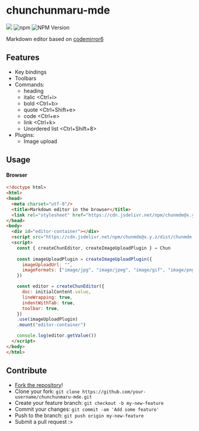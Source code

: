 # chunchunmaru-mde
[![](https://data.jsdelivr.com/v1/package/npm/chunmde/badge)](https://www.jsdelivr.com/package/npm/chunmde)
![npm](https://img.shields.io/npm/dt/chunmde?style=flat-square)
![NPM Version](https://img.shields.io/npm/v/chunmde)

Markdown editor based on [codemirror6](https://codemirror.net/)

## Features
- Key bindings
- Toolbars
- Commands:
  - heading
  - italic <Ctrl+i>
  - bold <Ctrl+b>
  - quote <Ctrl+Shift+e>
  - code <Ctrl+e>
  - link <Ctrl+k>
  - Unordered list <Ctrl+Shift+8>
- Plugins:
  - Image upload

## Usage

#### Browser
```html
<!doctype html>
<html>
<head>
  <meta charset="utf-8"/>
  <title>Markdown editor in the browser</title>
  <link rel="stylesheet" href="https://cdn.jsdelivr.net/npm/chunmde@x.y.z/dist/chunmde.min.css">
</head>
<body>
  <div id="editor-container"></div>
  <script src="https://cdn.jsdelivr.net/npm/chunmde@x.y.z/dist/chunmde.bundle.min.js"></script>
  <script>
    const { createChunEditor, createImageUploadPlugin } = Chun
    
    const imageUploadPlugin = createImageUploadPlugin({
      imageUploadUrl: "", 
      imageFormats: ["image/jpg", "image/jpeg", "image/gif", "image/png", "image/bmp", "image/webp"],
    })

    const editor = createChunEditor({
      doc: initialContent.value,
      lineWrapping: true,
      indentWithTab: true,
      toolbar: true,
    })
    .use(imageUploadPlugin)
    .mount("editor-container")

    console.log(editor.getValue())
  </script>
</body>
</html>
```

## Contribute
- [Fork the repository](https://github.com/madeyoga/chunchunmaru-mde.git)!
- Clone your fork: `git clone https://github.com/your-username/chunchunmaru-mde.git`
- Create your feature branch: `git checkout -b my-new-feature`
- Commit your changes: `git commit -am 'Add some feature'`
- Push to the branch: `git push origin my-new-feature`
- Submit a pull request :>
